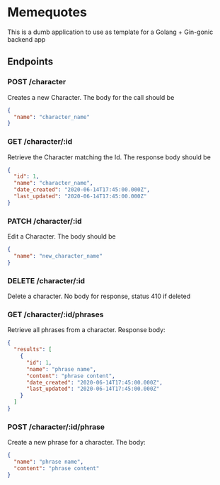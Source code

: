 # Memequotes

This is a dumb application to use as template for a Golang + Gin-gonic backend app

## Endpoints

### POST /character
Creates a new Character. The body for the call should be
```json
{
  "name": "character_name"
}
```

### GET /character/:id
Retrieve the Character matching the Id. The response body should be
```json
{
  "id": 1,
  "name": "character_name",
  "date_created": "2020-06-14T17:45:00.000Z",
  "last_updated": "2020-06-14T17:45:00.000Z"
}
```

### PATCH /character/:id
Edit a Character. The body should be
```json
{
  "name": "new_character_name"
}
```

### DELETE /character/:id
Delete a character. No body for response, status 410 if deleted

### GET /character/:id/phrases
Retrieve all phrases from a character. Response body:
```json
{
  "results": [
    {
      "id": 1,
      "name": "phrase name",
      "content": "phrase content",
      "date_created": "2020-06-14T17:45:00.000Z",
      "last_updated": "2020-06-14T17:45:00.000Z"
    }
  ]
}
```

### POST /character/:id/phrase
Create a new phrase for a character. The body:
```json
{
  "name": "phrase name",
  "content": "phrase content"
}
```